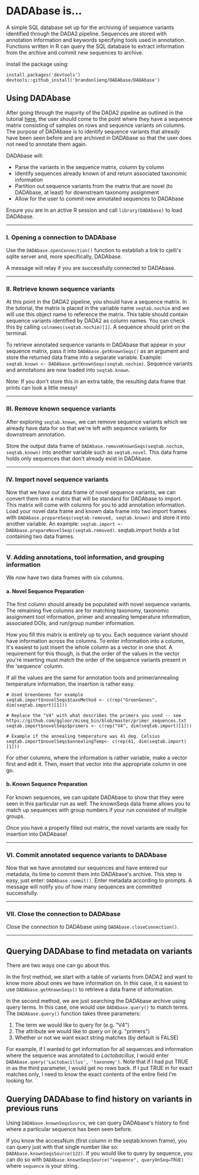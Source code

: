 # DADAbase is...
A simple SQL database set up for the archiving of sequence variants identified through the DADA2 pipeline. Sequences are stored with annotation information and keywords specifying tools used in annotation. Functions written in R can query the SQL database to extract information from the archive and commit new sequences to archive.

Install the package using:

```
install.packages('devtools')
devtools::github_install('brandonlieng/DADAbase/DADAbase')
```


## Using DADAbase
After going through the majority of the DADA2 pipeline as outlined in the tutorial [here](http://benjjneb.github.io/dada2/tutorial.html), the user should come to the point where they have a sequence matrix consisting of samples on rows and sequence variants on columns. The purpose of DADAbase is to identify sequence variants that already have been seen before and are archived in DADAbase so that the user does not need to annotate them again.

DADAbase will:
* Parse the variants in the sequence matrix, column by column
* Identify sequences already known of and return associated taxonomic information
* Partition out sequence variants from the matrix that are novel (to DADAbase, at least) for downstream taxonomy assignment
* Allow for the user to commit new annotated sequences to DADAbase

Ensure you are in an active R session and call `library(DADAbase)` to load DADAbase.

<hr>

### I. Opening a connection to DADAbase
Use the `DADAbase.openConnection()` function to establish a link to cjelli's sqlite server and, more specifically, DADAbase.

A message will relay if you are successfully connected to DADAbase.

<hr>

### II. Retrieve known sequence variants
At this point in the DADA2 pipeline, you should have a sequence matrix. In the tutorial, the matrix is placed in the variable name `seqtab.nochim` and we will use this object name to reference the matrix. This table should contain sequence variants identified by DADA2 as column names. You can check this by calling `colnames(seqtab.nochim)[1]`. A sequence should print on the terminal.

To retrieve annotated sequence variants in DADAbase that appear in your sequence matrix, pass it into `DADAbase.getKnownSeqs()` as an argument and store the returned data frame into a separate variable. Example: `seqtab.known <- DADAbase.getKnownSeqs(seqtab.nochim)`. Sequence variants and annotations are now loaded into `seqtab.known`.

Note: If you don't store this in an extra table, the resulting data frame that prints can look a little messy!

<hr>

### III. Remove known sequence variants
After exploring `seqtab.known`, we can remove sequence variants which we already have data for so that we're left with sequence variants for downstream annotation.

Store the output data frame of `DADAbase.removeKnownSeqs(seqtab.nochim, seqtab.known)` into another variable such as `seqtab.novel`. This data frame holds only sequences that don't already exist in DADAbase.

<hr>

### IV. Import novel sequence variants
Now that we have our data frame of novel sequence variants, we can convert them into a matrix that will be standard for DADAbase to import. This matrix will come with columns for you to add annotation information. Load your novel data frame and known data frame into two import frames with `DADAbase.prepareSeqs(seqtab.removed, seqtab.known)` and store it into another variable. An example: `seqtab.import <- DADAbase.prepareNovelSeqs(seqtab.removed)`. seqtab.import holds a list containing two data frames.
<hr>

### V. Adding annotations, tool information, and grouping information
We now have two data frames with six columns.

#### a. Novel Sequence Preparation
The first column should already be populated with novel sequence variants. The remaining five columns are for matching taxonomy, taxonomic assignment tool information, primer and annealing temperature information, associated DOIs, and run/group number information.

How you fill this matrix is entirely up to you. Each sequence variant should have information across the columns. To enter information into a column, it's easiest to just insert the whole column as a vector in one shot. A requirement for this though, is that the order of the values in the vector you're inserting must match the order of the sequence variants present in the 'sequence' column.

If all the values are the same for annotation tools and primer/annealing temperature information, the insertion is rather easy.
```
# Used GreenGenes for example
seqtab.import$novelSeqs$taxoMethod <- c(rep("GreenGenes", dim(seqtab.import)[1]))

# Replace the "V4" with what describes the primers you used -- see https://github.com/ggloor/miseq_bin/blob/master/primer_sequences.txt
seqtab.import$novelSeqs$primers <- c(rep("V4", dim(seqtab.import)[1]))

# Example if the annealing temperature was 41 deg. Celsius
seqtab.import$novelSeqs$annealingTemp<- c(rep(41, dim(seqtab.import)[1]))
```

For other columns, where the information is rather variable, make a vector first and edit it. Then, insert that vector into the appropriate column in one go.

#### b. Known Sequence Preparation
For known sequences, we can update DADAbase to show that they were seen in this particular run as well. The knownSeqs data frame allows you to match up sequences with group numbers if your run consisted of multiple groups.


Once you have a properly filled out matrix, the novel variants are ready for insertion into DADAbase!
<hr>

### VI. Commit annotated sequence variants to DADAbase
Now that we have annotated our sequences and have entered our metadata, its time to commit them into DADAbase's archive. This step is easy, just enter: `DADAbase.commit()`. Enter metadata according to prompts. A message will notify you of how many sequences are committed successfully.

<hr>

### VII. Close the connection to DADAbase
Close the connection to DADAbase using `DADAbase.closeConnection()`.

<hr>

## Querying DADAbase to find metadata on variants
There are two ways one can go about this.

In the first method, we start with a table of variants from DADA2 and want to know more about ones we have information on. In this case, it is easiest to use `DADAbase.getKnownSeqs()` to retrieve a data frame of information.

In the second method, we are just searching the DADAbase archive using query terms. In this case, one would use `DADAbase.query()` to match terms. The `DADAbase.query()` function takes three parameters:
1. The term we would like to query for (e.g. "V4")
2. The attribute we would like to query on (e.g. "primers")
3. Whether or not we want exact string matches (by default is FALSE)

For example, if I wanted to get information for all sequences and information where the sequence was annotated to *Lactobacillus*, I would enter `DADAbase.query('Lactobacillus', 'taxonomy')`. Note that if I had put TRUE in as the third parameter, I would get no rows back. If I put TRUE in for exact matches only, I need to know the exact contents of the entire field I'm looking for.

## Querying DADAbase to find history on variants in previous runs
Using `DADAbase.knownSeqsSource`, we can query DADAbase's history to find where a particular sequence has been seen before.

If you know the accessNum (first column in the seqtab.known frame), you can query just with that single number like so: `DADAbase.knownSeqsSource(122)`. If you would like to query by sequence, you can do so with `DADAbase.knownSeqsSource("sequence", queryOnSeq=TRUE)` where `sequence` is your string.

